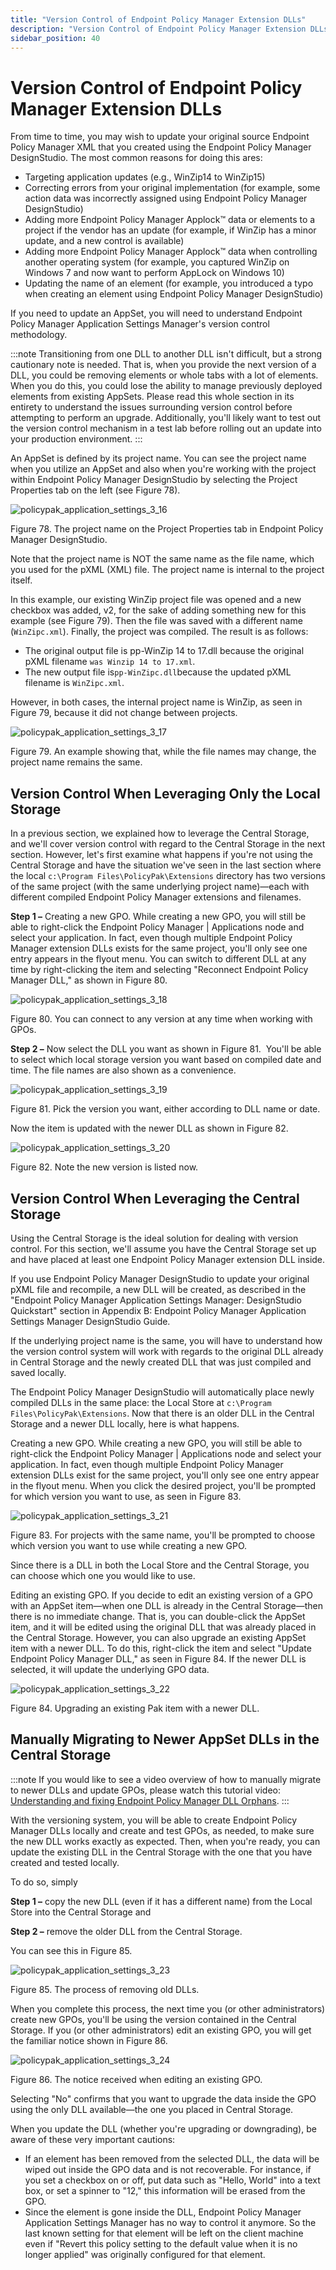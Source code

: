 ```yaml
---
title: "Version Control of Endpoint Policy Manager Extension DLLs"
description: "Version Control of Endpoint Policy Manager Extension DLLs"
sidebar_position: 40
---
```


# Version Control of Endpoint Policy Manager Extension DLLs

From time to time, you may wish to update your original source Endpoint Policy Manager XML that you
created using the Endpoint Policy Manager DesignStudio. The most common reasons for doing this ares:

- Targeting application updates (e.g., WinZip14 to WinZip15)
- Correcting errors from your original implementation (for example, some action data was incorrectly
  assigned using Endpoint Policy Manager DesignStudio)
- Adding more Endpoint Policy Manager Applock™ data or elements to a project if the vendor has an
  update (for example, if WinZip has a minor update, and a new control is available)
- Adding more Endpoint Policy Manager Applock™ data when controlling another operating system (for
  example, you captured WinZip on Windows 7 and now want to perform AppLock on Windows 10)
- Updating the name of an element (for example, you introduced a typo when creating an element using
  Endpoint Policy Manager DesignStudio)

If you need to update an AppSet, you will need to understand Endpoint Policy Manager Application
Settings Manager's version control methodology.

:::note
Transitioning from one DLL to another DLL isn't difficult, but a strong cautionary note is
needed. That is, when you provide the next version of a DLL, you could be removing elements or whole
tabs with a lot of elements. When you do this, you could lose the ability to manage previously
deployed elements from existing AppSets.
Please read this whole section in its entirety to understand the issues surrounding version control
before attempting to perform an upgrade. Additionally, you'll likely want to test out the version
control mechanism in a test lab before rolling out an update into your production environment.
:::


An AppSet is defined by its project name. You can see the project name when you utilize an AppSet
and also when you're working with the project within Endpoint Policy Manager DesignStudio by
selecting the Project Properties tab on the left (see Figure 78).

![policypak_application_settings_3_16](/images/endpointpolicymanager/applicationsettings/appsetfiles/endpointpolicymanager_application_settings_3_16.webp)

Figure 78. The project name on the Project Properties tab in Endpoint Policy Manager DesignStudio.

Note that the project name is NOT the same name as the file name, which you used for the pXML (XML)
file. The project name is internal to the project itself.

In this example, our existing WinZip project file was opened and a new checkbox was added, v2, for
the sake of adding something new for this example (see Figure 79). Then the file was saved with a
different name (`WinZipc.xml`). Finally, the project was compiled. The result is as follows:

- The original output file is pp-WinZip 14 to 17.dll because the original pXML filename
  `was Winzip 14 to 17.xml`.
- The new output file is`pp-WinZipc.dll`because the updated pXML filename is `WinZipc.xml`.

However, in both cases, the internal project name is WinZip, as seen in Figure 79, because it did
not change between projects.

![policypak_application_settings_3_17](/images/endpointpolicymanager/applicationsettings/appsetfiles/endpointpolicymanager_application_settings_3_17.webp)

Figure 79. An example showing that, while the file names may change, the project name remains the
same.

## Version Control When Leveraging Only the Local Storage

In a previous section, we explained how to leverage the Central Storage, and we'll cover version
control with regard to the Central Storage in the next section. However, let's first examine what
happens if you're not using the Central Storage and have the situation we've seen in the last
section where the local `c:\Program Files\PolicyPak\Extensions` directory has two versions of the
same project (with the same underlying project name)—each with different compiled Endpoint Policy
Manager extensions and filenames.

**Step 1 –** Creating a new GPO. While creating a new GPO, you will still be able to right-click the
Endpoint Policy Manager | Applications node and select your application. In fact, even though
multiple Endpoint Policy Manager extension DLLs exists for the same project, you'll only see one
entry appears in the flyout menu. You can switch to different DLL at any time by right-clicking the
item and selecting "Reconnect Endpoint Policy Manager DLL," as shown in Figure 80.

![policypak_application_settings_3_18](/images/endpointpolicymanager/applicationsettings/appsetfiles/endpointpolicymanager_application_settings_3_18.webp)

Figure 80. You can connect to any version at any time when working with GPOs.

**Step 2 –** Now select the DLL you want as shown in Figure 81.  You'll be able to select which
local storage version you want based on compiled date and time. The file names are also shown as a
convenience.

![policypak_application_settings_3_19](/images/endpointpolicymanager/applicationsettings/appsetfiles/endpointpolicymanager_application_settings_3_19.webp)

Figure 81. Pick the version you want, either according to DLL name or date.

Now the item is updated with the newer DLL as shown in Figure 82.

![policypak_application_settings_3_20](/images/endpointpolicymanager/applicationsettings/appsetfiles/endpointpolicymanager_application_settings_3_20.webp)

Figure 82. Note the new version is listed now.

## Version Control When Leveraging the Central Storage

Using the Central Storage is the ideal solution for dealing with version control. For this section,
we'll assume you have the Central Storage set up and have placed at least one Endpoint Policy
Manager extension DLL inside.

If you use Endpoint Policy Manager DesignStudio to update your original pXML file and recompile, a
new DLL will be created, as described in the "Endpoint Policy Manager Application Settings Manager:
DesignStudio Quickstart" section in Appendix B: Endpoint Policy Manager Application Settings Manager
DesignStudio Guide.

If the underlying project name is the same, you will have to understand how the version control
system will work with regards to the original DLL already in Central Storage and the newly created
DLL that was just compiled and saved locally.

The Endpoint Policy Manager DesignStudio will automatically place newly compiled DLLs in the same
place: the Local Store at `c:\Program Files\PolicyPak\Extensions`. Now that there is an older DLL in
the Central Storage and a newer DLL locally, here is what happens.

Creating a new GPO. While creating a new GPO, you will still be able to right-click the Endpoint
Policy Manager | Applications node and select your application. In fact, even though multiple
Endpoint Policy Manager extension DLLs exist for the same project, you'll only see one entry appear
in the flyout menu. When you click the desired project, you'll be prompted for which version you
want to use, as seen in Figure 83.

![policypak_application_settings_3_21](/images/endpointpolicymanager/applicationsettings/appsetfiles/endpointpolicymanager_application_settings_3_21.webp)

Figure 83. For projects with the same name, you'll be prompted to choose which version you want to
use while creating a new GPO.

Since there is a DLL in both the Local Store and the Central Storage, you can choose which one you
would like to use.

Editing an existing GPO. If you decide to edit an existing version of a GPO with an AppSet item—when
one DLL is already in the Central Storage—then there is no immediate change. That is, you can
double-click the AppSet item, and it will be edited using the original DLL that was already placed
in the Central Storage. However, you can also upgrade an existing AppSet item with a newer DLL. To
do this, right-click the item and select "Update Endpoint Policy Manager DLL," as seen in Figure 84.
If the newer DLL is selected, it will update the underlying GPO data.

![policypak_application_settings_3_22](/images/endpointpolicymanager/applicationsettings/appsetfiles/endpointpolicymanager_application_settings_3_22.webp)

Figure 84. Upgrading an existing Pak item with a newer DLL.

## Manually Migrating to Newer AppSet DLLs in the Central Storage

:::note
If you would like to see a video overview of how to manually migrate to newer DLLs and
update GPOs, please watch this tutorial video:
[Understanding and fixing Endpoint Policy Manager DLL Orphans](/docs/endpointpolicymanager/knowledgebase/applicationmanager/videolearningcenter/centralstoresharing/dllorphans.md).
:::


With the versioning system, you will be able to create Endpoint Policy Manager DLLs locally and
create and test GPOs, as needed, to make sure the new DLL works exactly as expected. Then, when
you're ready, you can update the existing DLL in the Central Storage with the one that you have
created and tested locally.

To do so, simply

**Step 1 –** copy the new DLL (even if it has a different name) from the Local Store into the
Central Storage and

**Step 2 –** remove the older DLL from the Central Storage.

You can see this in Figure 85.

![policypak_application_settings_3_23](/images/endpointpolicymanager/applicationsettings/appsetfiles/endpointpolicymanager_application_settings_3_23.webp)

Figure 85. The process of removing old DLLs.

When you complete this process, the next time you (or other administrators) create new GPOs, you'll
be using the version contained in the Central Storage. If you (or other administrators) edit an
existing GPO, you will get the familiar notice shown in Figure 86.

![policypak_application_settings_3_24](/images/endpointpolicymanager/applicationsettings/appsetfiles/endpointpolicymanager_application_settings_3_24.webp)

Figure 86. The notice received when editing an existing GPO.

Selecting "No" confirms that you want to upgrade the data inside the GPO using the only DLL
available—the one you placed in Central Storage.

When you update the DLL (whether you're upgrading or downgrading), be aware of these very important
cautions:

- If an element has been removed from the selected DLL, the data will be wiped out inside the GPO
  data and is not recoverable. For instance, if you set a checkbox on or off, put data such as
  "Hello, World" into a text box, or set a spinner to "12," this information will be erased from the
  GPO.
- Since the element is gone inside the DLL, Endpoint Policy Manager Application Settings Manager has
  no way to control it anymore. So the last known setting for that element will be left on the
  client machine even if "Revert this policy setting to the default value when it is no longer
  applied" was originally configured for that element.
